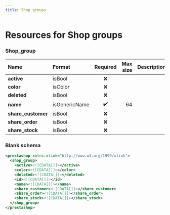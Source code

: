 ```yaml
---
title: Shop groups
---
```


# Resources for Shop groups

### Shop_group

|        Name        |    Format     | Required | Max size | Description |
| :----------------- | :------------ | :------: | -------: | :---------- |
| **active**         | isBool        | ❌        |          |             |
| **color**          | isColor       | ❌        |          |             |
| **deleted**        | isBool        | ❌        |          |             |
| **name**           | isGenericName | ✔️       | 64       |             |
| **share_customer** | isBool        | ❌        |          |             |
| **share_order**    | isBool        | ❌        |          |             |
| **share_stock**    | isBool        | ❌        |          |             |


### Blank schema

```xml
<prestashop xmlns:xlink="http://www.w3.org/1999/xlink">
  <shop_group>
    <active><![CDATA[]]></active>
    <color><![CDATA[]]></color>
    <deleted><![CDATA[]]></deleted>
    <id><![CDATA[]]></id>
    <name><![CDATA[]]></name>
    <share_customer><![CDATA[]]></share_customer>
    <share_order><![CDATA[]]></share_order>
    <share_stock><![CDATA[]]></share_stock>
  </shop_group>
</prestashop>
```

